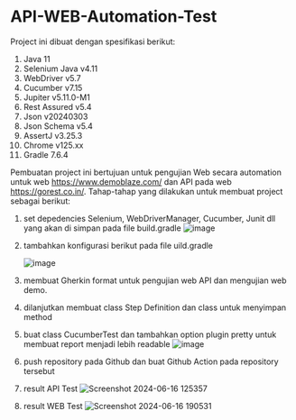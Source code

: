 # API-WEB-Automation-Test

Project ini dibuat dengan spesifikasi berikut:
1. Java 11
2. Selenium Java v4.11
3. WebDriver v5.7
4. Cucumber v7.15
5. Jupiter v5.11.0-M1
6. Rest Assured v5.4
7. Json v20240303
8. Json Schema  v5.4
9. AssertJ v3.25.3
10. Chrome v125.xx
11. Gradle 7.6.4

Pembuatan project ini bertujuan untuk pengujian Web secara automation untuk web https://www.demoblaze.com/ dan API pada web https://gorest.co.in/.
Tahap-tahap yang dilakukan untuk membuat project sebagai berikut:
1. set depedencies Selenium, WebDriverManager, Cucumber, Junit dll yang akan di simpan pada file build.gradle
   ![image](https://github.com/romirosmawati/Web-API-Automation/assets/32626103/f4506b2f-c2fa-4997-a368-19d346405817)
2. tambahkan konfigurasi berikut pada file uild.gradle
   
   ![image](https://github.com/romirosmawati/Web-API-Automation/assets/32626103/d0723990-e956-492e-967d-a20d0493f612)
4. membuat Gherkin format untuk pengujian web API dan mengujian web demo.
3. dilanjutkan membuat class Step Definition dan class untuk menyimpan method
4. buat class CucumberTest dan tambahkan option plugin pretty untuk membuat report menjadi lebih readable
   ![image](https://github.com/romirosmawati/Web-API-Automation/assets/32626103/f9dccd61-ebd8-45a5-a9fa-0c1f7c8b5925)
5. push repository pada Github dan buat Github Action pada repository tersebut
6. result API Test
   ![Screenshot 2024-06-16 125357](https://github.com/romirosmawati/API-Web-Automation-Test/assets/32626103/8fbe7a33-a84e-406b-9005-7e6f4dc20c82)

8. result WEB Test
![Screenshot 2024-06-16 190531](https://github.com/romirosmawati/API-Web-Automation-Test/assets/32626103/8d4e4c0a-657b-4977-88d7-70b72202afd7)
